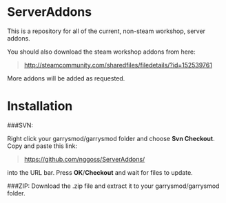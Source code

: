 ServerAddons
============
This is a repository for all of the current, non-steam workshop, server addons.


You should also download the steam workshop addons from here:
>http://steamcommunity.com/sharedfiles/filedetails/?id=152539761

More addons will be added as requested.

Installation
============

###SVN: 

Right click your garrysmod/garrysmod folder and choose **Svn Checkout**. Copy and paste this link:
>https://github.com/nggoss/ServerAddons/

into the URL bar. Press **OK**/**Checkout** and wait for files to update.
            
###ZIP:
Download the .zip file and extract it to your garrysmod/garrysmod folder.
